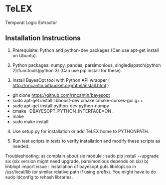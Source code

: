 # TeLEX
Temporal Logic Extractor


Installation Instructions
--------------------------

1) Prerequisite: Python and python-dev packages (Can use apt-get install on Ubuntu).

2) Python packages: numpy, pandas, parsimonious, singledispatch(python 2)/functools(python 3) (Can use pip install for these).

3) Install BayesOpt tool with Python API wrapper ( http://rmcantin.bitbucket.org/html/install.html )
- git clone https://github.com/rmcantin/bayesopt
- sudo apt-get install libboost-dev cmake cmake-curses-gui g++
- sudo apt-get install python-dev python-numpy
- cmake -DBAYESOPT_PYTHON_INTERFACE=ON .
- make
- sudo make install 

4) Use setup.py for installation or add TeLEX home to PYTHONPATH.

5) Run test scripts in tests to verify installation and modify these scripts as needed.

Troubleshooting: 
a) complain about six module :
sudo pip  install --upgrade six (six version might need upgrade, parsimonious depends on six)
b) linblopt import issue :
installation of bayesopt puts libnlopt.so in /usr/local/lib (or similar relative path if using prefix). You might have to do sudo ldconfig to rehash libraries.

